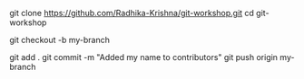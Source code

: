git clone https://github.com/Radhika-Krishna/git-workshop.git
cd git-workshop

git checkout -b my-branch

git add .
git commit -m "Added my name to contributors"
git push origin my-branch
